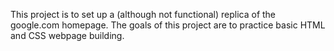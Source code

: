 This project is to set up a (although not functional) replica of the google.com homepage. 
The goals of this project are to practice basic HTML and CSS webpage building.